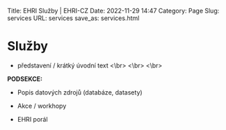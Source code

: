 Title: EHRI Služby | EHRI-CZ
Date: 2022-11-29 14:47
Category: Page
Slug: services
URL: services
save_as: services.html

# Služby

- představení / krátký úvodní text
<\br>
<\br>
<\br>

**PODSEKCE:**

- Popis datových zdrojů (databáze, datasety)

- Akce / workhopy

- EHRI porál
